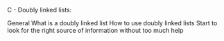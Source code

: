 C - Doubly linked lists:

General
What is a doubly linked list
How to use doubly linked lists
Start to look for the right source of information without too much help

